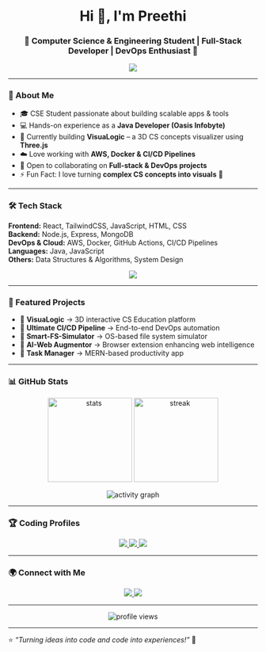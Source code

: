 <h1 align="center">Hi 👋, I'm Preethi</h1>
<h3 align="center">🚀 Computer Science & Engineering Student | Full-Stack Developer | DevOps Enthusiast 🚀</h3>

<p align="center">
  <img src="https://readme-typing-svg.demolab.com?font=Fira+Code&weight=600&size=22&duration=4000&pause=1000&color=4B6CB7&center=true&vCenter=true&width=600&lines=Full+Stack+Developer;DevOps+Practitioner;Competitive+Programmer;3D+Visualizer+Builder;Always+Learning+New+Tech!"/>
</p>

---

### 🌟 About Me
- 🎓 CSE Student passionate about building scalable apps & tools  
- 💻 Hands-on experience as a **Java Developer (Oasis Infobyte)**  
- 🌱 Currently building **VisuaLogic** – a 3D CS concepts visualizer using **Three.js**  
- ☁️ Love working with **AWS, Docker & CI/CD Pipelines**  
- 🤝 Open to collaborating on **Full-stack & DevOps projects**  
- ⚡ Fun Fact: I love turning **complex CS concepts into visuals** 🎨  

---

### 🛠️ Tech Stack
**Frontend:** React, TailwindCSS, JavaScript, HTML, CSS  
**Backend:** Node.js, Express, MongoDB  
**DevOps & Cloud:** AWS, Docker, GitHub Actions, CI/CD Pipelines  
**Languages:** Java, JavaScript  
**Others:** Data Structures & Algorithms, System Design  

<p align="center">
  <img src="https://skillicons.dev/icons?i=react,nodejs,express,mongodb,java,python,aws,docker,git,github,cpp,js,html,css" />
</p>

---

### 📌 Featured Projects
- 🎨 **VisuaLogic** → 3D interactive CS Education platform  
- 🔧 **Ultimate CI/CD Pipeline** → End-to-end DevOps automation  
- 📂 **Smart-FS-Simulator** → OS-based file system simulator  
- 🤖 **AI-Web Augmentor** → Browser extension enhancing web intelligence  
- 📑 **Task Manager** → MERN-based productivity app  

---

### 📊 GitHub Stats
<p align="center">
  <img src="https://github-readme-stats.vercel.app/api?username=Preethi3S&show_icons=true&theme=tokyonight" alt="stats" height="170"/>
  <img src="https://streak-stats.demolab.com?user=Preethi3S&theme=tokyonight" alt="streak" height="170"/>
</p>

<p align="center">
  <img src="https://github-readme-activity-graph.vercel.app/graph?username=Preethi3S&bg_color=0f172a&color=67c8ff&line=4b6cb7&point=10b981&area=true&hide_border=true" alt="activity graph"/>
</p>

---

### 🏆 Coding Profiles
<p align="center">
  <a href="https://leetcode.com/Preethi_S3" target="_blank">
    <img src="https://img.shields.io/badge/LeetCode-FFA116?style=for-the-badge&logo=leetcode&logoColor=white"/>
  </a>
  <a href="https://www.hackerrank.com/smjpreethi" target="_blank">
    <img src="https://img.shields.io/badge/HackerRank-2EC866?style=for-the-badge&logo=hackerrank&logoColor=white"/>
  </a>
  <a href="https://auth.geeksforgeeks.org/user/smjpreiov7" target="_blank">
    <img src="https://img.shields.io/badge/GeeksforGeeks-0F9D58?style=for-the-badge&logo=geeksforgeeks&logoColor=white"/>
  </a>

</p>

---

### 🌍 Connect with Me
<p align="center">
    <a href="https://www.linkedin.com/in/preethi-s-9312a5344" target="_blank">
    <img src="https://img.shields.io/badge/LinkedIn-0A66C2?style=for-the-badge&logo=linkedin&logoColor=white"/>
  </a>
  <a href="mailto:smjpreethi@gmail.com">
    <img src="https://img.shields.io/badge/Email-D14836?style=for-the-badge&logo=gmail&logoColor=white"/>
  </a>
</p>

---

<p align="center">
  <img src="https://komarev.com/ghpvc/?username=Preethi3S&style=for-the-badge&color=blue" alt="profile views"/>
</p>

---

⭐️ *“Turning ideas into code and code into experiences!”* 🚀

